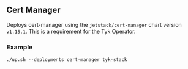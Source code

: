 ## Cert Manager
Deploys cert-manager using the `jetstack/cert-manager` chart version `v1.15.1`.
This is a requirement for the Tyk Operator.

### Example
```
./up.sh --deployments cert-manager tyk-stack
```
